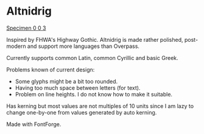 # Altnidrig

[Specimen 0 0 3](https://github.com/Scratchbin/Altnidrig/blob/main/Specimen%200.0.3.png)


Inspired by FHWA's Highway Gothic. Altnidrig is made rather polished, post-modern and support more languages than Overpass.

Currently supports common Latin, common Cyrillic and basic Greek.

Problems known of current design:

- Some glyphs might be a bit too rounded.
- Having too much space between letters (for text).
- Problem on line heights. I do not know how to make it suitable.

Has kerning but most values are not multiples of 10 units since I am lazy to change one-by-one from values generated by auto kerning.

Made with FontForge.
